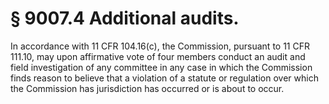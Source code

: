 # § 9007.4   Additional audits.

In accordance with 11 CFR 104.16(c), the Commission, pursuant to 11 CFR 111.10, may upon affirmative vote of four members conduct an audit and field investigation of any committee in any case in which the Commission finds reason to believe that a violation of a statute or regulation over which the Commission has jurisdiction has occurred or is about to occur.




